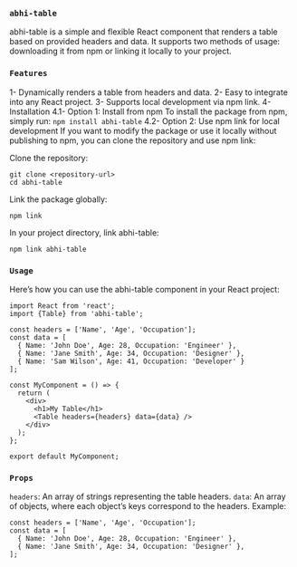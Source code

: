 ### `abhi-table`
abhi-table is a simple and flexible React component that renders a table based on provided headers and data. It supports two methods of usage: downloading it from npm or linking it locally to your project.

### `Features`
1- Dynamically renders a table from headers and data.
2- Easy to integrate into any React project.
3- Supports local development via npm link.
4- Installation
4.1- Option 1: Install from npm
     To install the package from npm, simply run:
     ```
     npm install abhi-table
     ```
4.2- Option 2: Use npm link for local development
If you want to modify the package or use it locally without publishing to npm, you can clone the repository and use npm link:

Clone the repository:
```
git clone <repository-url>
cd abhi-table
```

Link the package globally:
```
npm link
```

In your project directory, link abhi-table:
```
npm link abhi-table
```

### `Usage`
Here’s how you can use the abhi-table component in your React project:
```
import React from 'react';
import {Table} from 'abhi-table';

const headers = ['Name', 'Age', 'Occupation'];
const data = [
  { Name: 'John Doe', Age: 28, Occupation: 'Engineer' },
  { Name: 'Jane Smith', Age: 34, Occupation: 'Designer' },
  { Name: 'Sam Wilson', Age: 41, Occupation: 'Developer' }
];

const MyComponent = () => {
  return (
    <div>
      <h1>My Table</h1>
      <Table headers={headers} data={data} />
    </div>
  );
};

export default MyComponent;
```

### `Props`
`headers`: An array of strings representing the table headers.
`data`: An array of objects, where each object’s keys correspond to the headers.
Example:
```
const headers = ['Name', 'Age', 'Occupation'];
const data = [
  { Name: 'John Doe', Age: 28, Occupation: 'Engineer' },
  { Name: 'Jane Smith', Age: 34, Occupation: 'Designer' },
];
```

